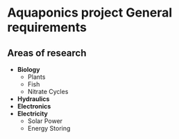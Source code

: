 # Aquaponics project General requirements

## Areas of research
- **Biology**
	- Plants
	- Fish
	- Nitrate Cycles
- **Hydraulics**
- **Electronics**
- **Electricity**
	- Solar Power
	- Energy Storing

